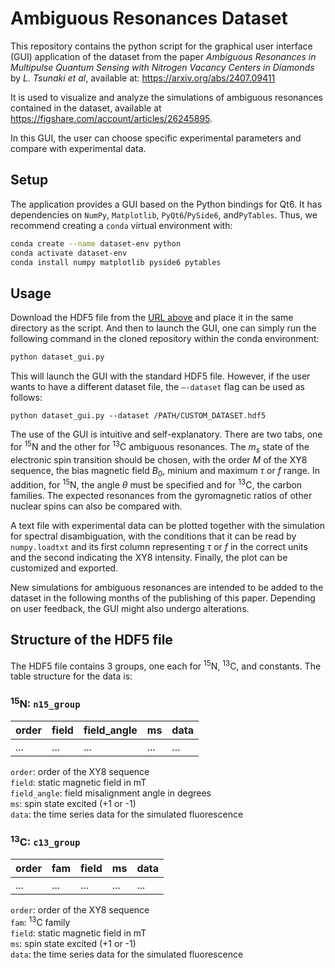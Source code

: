# Ambiguous Resonances Dataset

This repository contains the python script for the graphical user interface (GUI) application of the dataset from the paper *Ambiguous Resonances in Multipulse Quantum Sensing with Nitrogen Vacancy Centers in Diamonds* by *L. Tsunaki et al*, available at: <https://arxiv.org/abs/2407.09411>

It is used to visualize and analyze the simulations of ambiguous resonances contained in the dataset, available at https://figshare.com/account/articles/26245895.

In this GUI, the user can choose specific experimental parameters and compare with experimental data.


## Setup
The application provides a GUI based on the
Python bindings for Qt6. It has dependencies on `NumPy`, `Matplotlib`,
`PyQt6`/`PySide6`, and`PyTables`. Thus, we recommend creating a
`conda` virtual environment with:

```sh
conda create --name dataset-env python
conda activate dataset-env 
conda install numpy matplotlib pyside6 pytables
```

## Usage

Download the HDF5 file from the [URL above](https://figshare.com/account/articles/26245895) and place it in the same directory as the script. And then to launch the GUI, one can simply run the following command in the
cloned repository within the conda environment:

```sh
python dataset_gui.py
```

This will launch the GUI with the standard HDF5 file. However, if the
user wants to have a different dataset file, the `–-dataset` flag can be
used as follows:

```
python dataset_gui.py --dataset /PATH/CUSTOM_DATASET.hdf5
```

The use of the GUI is intuitive and self-explanatory. There are two
tabs, one for <sup>15</sup>N and the other for <sup>13</sup>C ambiguous resonances.
The $m_s$ state of the electronic spin transition should be chosen, with
the order $M$ of the XY8 sequence, the bias magnetic field $B_0$, minium
and maximum $\tau$ or $f$ range. In addition, for <sup>15</sup>N, the angle
$\theta$ must be specified and for <sup>13</sup>C, the carbon families. The
expected resonances from the gyromagnetic ratios of other nuclear spins
can also be compared with. 

A text file with experimental data can be
plotted together with the simulation for spectral disambiguation, with
the conditions that it can be read by `numpy.loadtxt` and its first
column representing $\tau$ or $f$ in the correct units and the second
indicating the XY8 intensity. Finally, the plot can be customized and
exported.

New simulations for ambiguous resonances are intended to be added to the
dataset in the following months of the publishing of this paper.
Depending on user feedback, the GUI might also undergo alterations.

## Structure of the HDF5 file

The HDF5 file contains 3 groups, one each for <sup>15</sup>N, <sup>13</sup>C, and constants. The table structure for the data is:

### <sup>15</sup>N: `n15_group`

| order | field | field_angle | ms  | data |
|-------|-------|-------------|-----|------|
| ...   | ...   | ...         | ... | ...  |

`order`: order of the XY8 sequence  
`field`: static magnetic field in mT  
`field_angle`: field misalignment angle in degrees  
`ms`: spin state excited (+1 or -1)  
`data`: the time series data for the simulated fluorescence  

### <sup>13</sup>C: `c13_group`

| order | fam | field | ms  | data |
|-------|-----|-------|-----|------|
| ...   | ... | ...   | ... | ...  |

`order`: order of the XY8 sequence  
`fam`: <sup>13</sup>C family  
`field`: static magnetic field in mT  
`ms`: spin state excited (+1 or -1)  
`data`: the time series data for the simulated fluorescence  
